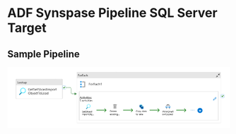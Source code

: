 # ADF Synspase Pipeline SQL Server Target



## Sample Pipeline

![Overview Picture](images/GetSlicedDataToSQL_singleFileOverview.png "Get Sliced Data To SQL_ single File Overview")


